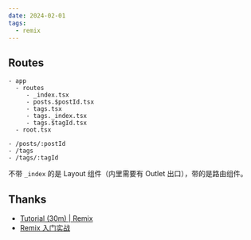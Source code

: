 ```yaml
---
date: 2024-02-01
tags:
  - remix
---
```


## Routes

```
- app
  - routes
     - _index.tsx
     - posts.$postId.tsx
     - tags.tsx
     - tags._index.tsx
     - tags.$tagId.tsx
  - root.tsx

- /posts/:postId
- /tags
- /tags/:tagId
```

不带 `_index` 的是 Layout 组件（内里需要有 Outlet 出口），带的是路由组件。


## Thanks

- [Tutorial (30m) | Remix](https://remix.run/docs/en/main/start/tutorial)
- [Remix 入门实战](https://remix.lutaonan.com/#remix-%E5%85%A5%E9%97%A8%E5%AE%9E%E6%88%98)